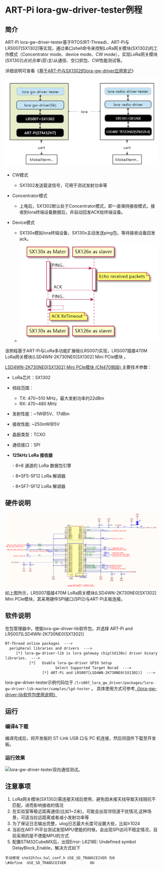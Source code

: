 # ART-Pi  lora-gw-driver-tester例程

## 简介

ART-Pi lora-gw-driver-tester基于RTOS(RT-Thread)、ART-Pi与LRS007[SX1302]等实现，通过串口shell命令来控制LoRa网关模块(SX1302)的工作模式（Concentrator mode、device mode、CW mode），实现LoRa网关模块(SX1302)点对点单\双\主\从通信、空口抓包、CW性能测试等。

详细说明可查看《[基于ART-Pi与SX1302的lora-gw-driver应用笔记](https://club.rt-thread.org/ask/article/3056.html)》

![lgd-function-block](./figures/lrs007-lgd-function-block.png)

- CW模式

  - SX1302发送载波信号，可用于测试发射功率等

- Concentrator模式

  - 上电后，SX1302默认处于Concentrator模式，即一直保持接收模式，接收到lora终端设备数据后，并自动回发ACK给终端设备。

- Device模式

  - SX130x模拟lora终端设备，SX130x主动发送ping包，等待接收设备回发ack。
  - ![lgd-ping](./figures/lgd-ping-testflow.png)

该例程基于ART-Pi与LoRa多功能扩展板(LRS007)实现，LRS007插接470M LoRa网关模块(LSD4WN-2K730NE0[SX1302] Mini PCIe模块 。

[LSD4WN-2K730NE0[SX1302] Mini PCIe模块 (CN470频段) ](http://wsn.lierda.com/index.php/Home/product/detail/id/100.html)主要技术参数：

- LoRa芯片：SX1302

- 频段范围：

  - TX: 470~510 MHz，最大发射功率约22dBm
  - RX: 470~480 MHz

- 发射性能：~1W@5V、17dBm

- 接收性能:  ~250mW@5V

- 晶振类型：TCXO

- 通信接口：SPI

- **125kHz LoRa 接收器**

  \- 8×8 通道的 LoRa 数据包引擎

  \- 8×SF5-SF12 LoRa 解调器

  \- 8×SF7-SF12 LoRa 解调器

## 硬件说明
<img src="./figures/lrs007-mini_pcie-sx1302-sch.png" alt="SX1302 PCIe模块接口" style="zoom: 50%;" />
如上图所示，LRS007插接470M LoRa网关模块(LSD4WN-2K730NE0[SX1302] Mini PCIe模块，其采用硬件SPI接口(SPI2)与ART-Pi主板连接。

## 软件说明

在包管理器中，使能lora-gw-driver-lib软件包，并选择 ART-Pi and LRS007[LSD4WN-2K730NE0(SX1302)]

```
RT-Thread online packages  --->
  peripheral libraries and drivers  --->
     [*] lora-gw-driver-lib is lora gateway chip(SX130x) driver binary libraries.  --->	
    	   [*]   Enable lora-gw-driver GPIO Setup                                              
                       Select Supported Target Borad  --->
        		 [*] ART-Pi and LRS007[LSD4WN-2K730NE0(SX1302)]  --->
```

lora-gw-driver-tester示例代码位于 `/lrs007_lora_gw_driver/packages/lora-gw-driver-lib-master/samples/lgd-tester` 。
具体使用方式可参考[《lora-gw-driver-lib软件包使用说明》](https://github.com/Forest-Rain/lora-gw-driver-lib/tree/master/docs)


## 运行
### 编译&下载

编译完成后，将开发板的 ST-Link USB 口与 PC 机连接，然后将固件下载至开发板。

### 运行效果

![lora-gw-driver-tester双向通信测试](./figures/lgd-shell-sx1302-device-mode.gif)。

## 注意事项

1. LoRa网关模块(SX1302)需连接天线后使用，避免因未接天线导致天线阻抗不匹配，进而影响接收的情况
2. 在实验室等极近距离通信(比如1~2米)，可能会出现邻信道干扰情况,这种场景，可适当拉远距离或者减小发射功率等
3. 为了保证日志输出完整，ulog日志最大长度可设置大些，比如≥1024
4. 当前在ART-Pi平台测试发现MPU使能的时候，会出现SPI访问不稳定情况，目前采用的是不使能MPU的方式
5. 配置STM32CubeMX后，出现Error: L6218E: Undefined symbol DelayBlock_Enable，解决方式如下

```
手动修改 stm32h7xx_hal_conf.h USE_SD_TRANSCEIVER 为0
\#define  USE_SD_TRANSCEIVER           0U  
```